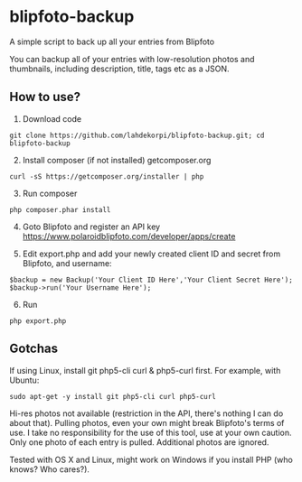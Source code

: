 # blipfoto-backup
A simple script to back up all your entries from Blipfoto

You can backup all of your entries with low-resolution photos and thumbnails, including description, title, tags etc as a JSON.

## How to use?

1) Download code

`git clone https://github.com/lahdekorpi/blipfoto-backup.git; cd blipfoto-backup`

2) Install composer (if not installed) getcomposer.org

`curl -sS https://getcomposer.org/installer | php`

3) Run composer

`php composer.phar install`

4) Goto Blipfoto and register an API key
https://www.polaroidblipfoto.com/developer/apps/create

5) Edit export.php and add your newly created client ID and secret from Blipfoto, and username:

```
$backup = new Backup('Your Client ID Here','Your Client Secret Here');
$backup->run('Your Username Here');
```

6) Run

`php export.php`


## Gotchas

If using Linux, install git php5-cli curl & php5-curl first.
For example, with Ubuntu:

`sudo apt-get -y install git php5-cli curl php5-curl`

Hi-res photos not available (restriction in the API, there's nothing I can do about that).
Pulling photos, even your own might break Blipfoto's terms of use. I take no responsibility for the use of this tool, use at your own caution.
Only one photo of each entry is pulled. Additional photos are ignored.

Tested with OS X and Linux, might work on Windows if you install PHP (who knows? Who cares?).
